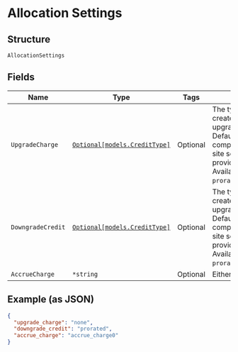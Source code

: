 
# Allocation Settings

## Structure

`AllocationSettings`

## Fields

| Name | Type | Tags | Description |
|  --- | --- | --- | --- |
| `UpgradeCharge` | [`Optional[models.CreditType]`](../../doc/models/credit-type.md) | Optional | The type of credit to be created when upgrading/downgrading. Defaults to the component and then site setting if one is not provided.<br>Available values: `full`, `prorated`, `none`. |
| `DowngradeCredit` | [`Optional[models.CreditType]`](../../doc/models/credit-type.md) | Optional | The type of credit to be created when upgrading/downgrading. Defaults to the component and then site setting if one is not provided.<br>Available values: `full`, `prorated`, `none`. |
| `AccrueCharge` | `*string` | Optional | Either "true" or "false". |

## Example (as JSON)

```json
{
  "upgrade_charge": "none",
  "downgrade_credit": "prorated",
  "accrue_charge": "accrue_charge0"
}
```

